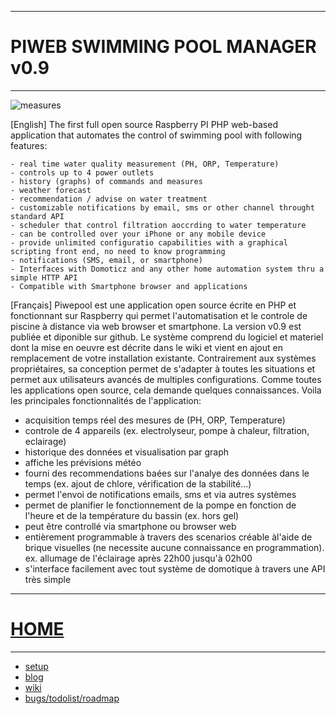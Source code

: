 ---------------------------------------------------------
# PIWEB SWIMMING POOL MANAGER v0.9
---------------------------------------------------------

![measures](https://github.com/infrafast/piwebpool/raw/gh-pages/wiki/measures.png)

[English]
The first full open source Raspberry PI PHP web-based application that automates the control of swimming pool with following features:

    - real time water quality measurement (PH, ORP, Temperature)
    - controls up to 4 power outlets
    - history (graphs) of commands and measures
    - weather forecast 
    - recommendation / advise on water treatment
    - customizable notifications by email, sms or other channel throught standard API
    - scheduler that control filtration aoccrding to water temperature
    - can be controlled over your iPhone or any mobile device
    - provide unlimited configuratio capabilities with a graphical scripting front end, no need to know programming
    - notifications (SMS, email, or smartphone)
    - Interfaces with Domoticz and any other home automation system thru a simple HTTP API
    - Compatible with Smartphone browser and applications

[Français]
Piwepool est une application open source écrite en PHP et fonctionnant sur Raspberry qui permet l'automatisation et le controle de piscine à distance via web browser et smartphone.  La version v0.9 est publiée et diponible sur github. Le système comprend du logiciel et materiel dont la mise en oeuvre est décrite dans le wiki et vient en ajout en remplacement de votre installation existante. Contrairement aux systèmes propriétaires, sa conception permet de s'adapter à toutes les situations et permet aux utilisateurs avancés de multiples configurations. Comme toutes les applications open source, cela demande quelques connaissances. 
Voila les principales fonctionnalités de l'application:
- acquisition temps réel des mesures de (PH, ORP, Temperature)   
- controle de 4 appareils (ex. electrolyseur, pompe à chaleur, filtration, eclairage)   
- historique des données et visualisation par graph   
- affiche les prévisions météo   
- fourni des recommendations baées sur l'analye des données dans le temps (ex. ajout de chlore, vérification de la stabilité...)   
- permet l'envoi de notifications emails, sms et via autres systèmes    
- permet de planifier le fonctionnement de la pompe en fonction de l'heure et de la température du bassin (ex. hors gel)   
- peut être controllé via smartphone ou browser web   
- entièrement programmable à travers des scenarios créable àl'aide de brique visuelles (ne necessite aucune connaissance en programmation). ex. allumage de l'éclairage après 22h00 jusqu'à 02h00   
- s'interface facilement avec tout système de domotique à travers une API très simple   

---------------------------------------------------------
# [HOME](http://piwebpool.infrafast.com)
---------------------------------------------------------
- [setup](https://github.com/infrafast/piwebpool/wiki/Setup)   
- [blog](https://infrafast.github.io/)
- [wiki](https://github.com/infrafast/piwebpool/wiki) 
- [bugs/todolist/roadmap](https://github.com/infrafast/piwebpool/issues)   

